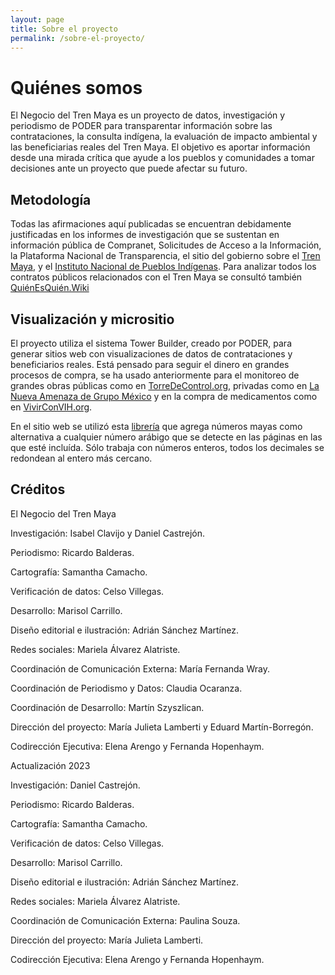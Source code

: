 ```yaml
---
layout: page
title: Sobre el proyecto
permalink: /sobre-el-proyecto/
---
```


# Quiénes somos

El Negocio del Tren Maya es un proyecto de datos, investigación y periodismo de PODER para transparentar información sobre las contrataciones, la consulta indígena, la evaluación de impacto ambiental y las beneficiarias reales del Tren Maya.
El objetivo es aportar información desde una mirada crítica que ayude a los pueblos y comunidades a tomar decisiones ante un proyecto que puede afectar su futuro.


## Metodología

Todas las afirmaciones aquí publicadas se encuentran debidamente justificadas en los informes de investigación que se sustentan en información pública de Compranet, Solicitudes de Acceso a la Información, la Plataforma Nacional de Transparencia, el sitio del  gobierno sobre el [Tren Maya](trenmaya.gob.mx), y el [Instituto Nacional de Pueblos Indígenas](inpi.gob.mx). Para analizar todos los contratos públicos relacionados con el Tren Maya se consultó también [QuiénEsQuién.Wiki](https://www.quienesquien.wiki/)


## Visualización y micrositio

El proyecto utiliza el sistema Tower Builder, creado por PODER, para generar sitios web con visualizaciones de datos de contrataciones y beneficiarios reales. Está pensado para seguir el dinero en grandes procesos de compra, se ha usado anteriormente para el monitoreo de grandes obras públicas como en [TorreDeControl.org](https://torredecontrol.projectpoder.org/), privadas como en [La Nueva Amenaza de Grupo México](https://lanuevaamenazadegrupomexico.poderlatam.org/) y en la compra de medicamentos como en [VivirConVIH.org](http://livingwithhiv.org/).

En el sitio web se utilizó esta [librería](https://github.com/ProjectPODER/numeros-mayas-js) que agrega números mayas como alternativa a cualquier número arábigo que se detecte en las páginas en las que esté incluída. Sólo trabaja con números enteros, todos los decimales se redondean al entero más cercano.



## Créditos

El Negocio del Tren Maya

Investigación: Isabel Clavijo y Daniel Castrejón.

Periodismo: Ricardo Balderas.

Cartografía: Samantha Camacho.

Verificación de datos: Celso Villegas.

Desarrollo: Marisol Carrillo.

Diseño editorial e ilustración: Adrián Sánchez Martínez.

Redes sociales: Mariela Álvarez Alatriste.

Coordinación de Comunicación Externa: María Fernanda Wray.

Coordinación de Periodismo y Datos: Claudia Ocaranza.

Coordinación de Desarrollo: Martín Szyszlican.

Dirección del proyecto: María Julieta Lamberti y Eduard Martín-Borregón.

Codirección Ejecutiva: Elena Arengo y Fernanda Hopenhaym.


Actualización 2023

Investigación: Daniel Castrejón.

Periodismo: Ricardo Balderas.

Cartografía: Samantha Camacho.

Verificación de datos: Celso Villegas.

Desarrollo: Marisol Carrillo.

Diseño editorial e ilustración: Adrián Sánchez Martínez.

Redes sociales: Mariela Álvarez Alatriste.

Coordinación de Comunicación Externa: Paulina Souza.

Dirección del proyecto: María Julieta Lamberti.

Codirección Ejecutiva: Elena Arengo y Fernanda Hopenhaym.

